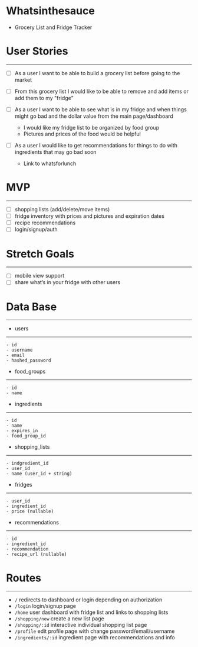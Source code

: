 # Whatsinthesauce

 - Grocery List and Fridge Tracker

# User Stories
----------------

- [ ] As a user I want to be able to build a grocery list before going to the market

- [ ] From this grocery list I would like to be able to remove and add items or add them to my "fridge"

- [ ] As a user I want to be able to see what is in my fridge and when things might go bad and the dollar value from the main page/dashboard
    - I would like my fridge list to be organized by food group
    - Pictures and prices of the food would be helpful

- [ ] As a user I would like to get recommendations for things to do with ingredients that may go bad soon
    - Link to whatsforlunch


# MVP
------
- [ ] shopping lists (add/delete/move items)
- [ ] fridge inventory with prices and pictures and expiration dates
- [ ] recipe recommendations
- [ ] login/signup/auth

# Stretch Goals
---------------
- [ ] mobile view support
- [ ] share what’s in your fridge with other users

# Data Base
-------------

- users
---------------------
    - id
    - username
    - email
    - hashed_password

- food_groups
---------------------
    - id
    - name

- ingredients
---------------------
    - id
    - name
    - expires_in
    - food_group_id

- shopping_lists
----------------------
    - indgredient_id
    - user_id
    - name (user_id + string)

- fridges
------------------
    - user_id
    - ingredient_id
    - price (nullable)

- recommendations
--------------------
    - id
    - ingredient_id
    - recommendation
    - recipe_url (nullable)


# Routes
----------
- `/` redirects to dashboard or login depending on authorization
- `/login` login/signup page
- `/home` user dashboard with fridge list and links to shopping lists
- `/shopping/new` create a new list page
- `/shopping/:id` interactive individual shopping list page
- `/profile` edit profile page with change password/email/username
- `/ingredients/:id` ingredient page with recommendations and info

